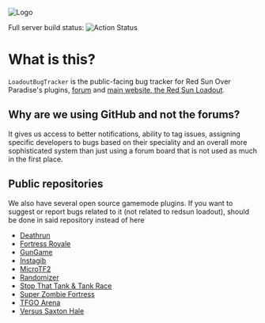 ![Logo](https://cdn.redsun.tf/256_logo.png)

Full server build status: ![Action Status](https://github.com/redsunservers/redsun-master/workflows/Full%20Build/badge.svg)
# What is this?
`LoadoutBugTracker` is the public-facing bug tracker for Red Sun Over Paradise's plugins, [forum](https://forum.redsun.tf) and [main website, the Red Sun Loadout](https://redsun.tf).

## Why are we using GitHub and not the forums?
It gives us access to better notifications, ability to tag issues, assigning specific developers to bugs based on their speciality and an overall more sophisticated system than just using a forum board that is not used as much in the first place.

## Public repositories
We also have several open source gamemode plugins. If you want to suggest or report bugs related to it (not related to redsun loadout), should be done in said repository instead of here
- [Deathrun](https://github.com/Mikusch/deathrun)
- [Fortress Royale](https://github.com/Mikusch/fortress-royale)
- [GunGame](https://github.com/ScrewdriverHyena/tfgungame-redux)
- [Instagib](https://github.com/haxtonsale/TF2Instagib)
- [MicroTF2](https://github.com/gemidyne/microtf2)
- [Randomizer](https://github.com/FortyTwoFortyTwo/Randomizer)
- [Stop That Tank & Tank Race](https://github.com/akowald/StopThatTank)
- [Super Zombie Fortress](https://github.com/redsunservers/SuperZombieFortress)
- [TFGO Arena](https://github.com/Mikusch/tfgo)
- [Versus Saxton Hale](https://github.com/redsunservers/VSH-Rewrite)